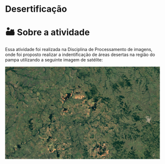 # Desertificação

# 🏜 Sobre a atividade
Essa atividade foi realizada na Disciplina de Processamento de imagens, onde foi proposto realizar a indentificação de áreas desertas na região do pampa utilizando a seguinte imagem de satélite:

<a href="https://www.google.com/maps/@-29.1096235,-55.3037274,45707m/data=!3m1!1e3" target="_blank">![Screenshow ](desertification.png)</a>

